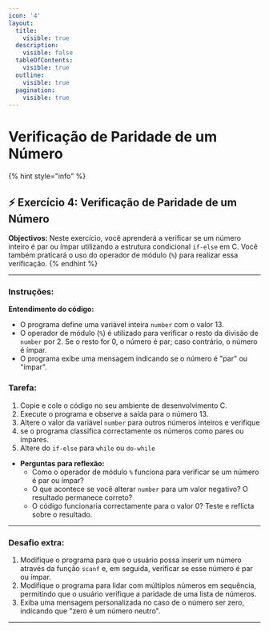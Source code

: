 ```yaml
---
icon: '4'
layout:
  title:
    visible: true
  description:
    visible: false
  tableOfContents:
    visible: true
  outline:
    visible: true
  pagination:
    visible: true
---
```


# Verificação de Paridade de um Número



{% hint style="info" %}
## ⚡️ Exercício 4:  **Verificação de Paridade de um Número**&#x20;



**Objectivos:** Neste exercício, você aprenderá a verificar se um número inteiro é par ou ímpar utilizando a estrutura condicional `if-else` em C. Você também praticará o uso do operador de módulo (`%`) para realizar essa verificação.
{% endhint %}



***



### **Instruções:**

**Entendimento do código:**

* O programa define uma variável inteira `number` com o valor 13.
* O operador de módulo (`%`) é utilizado para verificar o resto da divisão de `number` por 2. Se o resto for 0, o número é par; caso contrário, o número é ímpar.
* O programa exibe uma mensagem indicando se o número é "par" ou "ímpar".

### Tarefa:

1. Copie e cole o código no seu ambiente de desenvolvimento C.
2. Execute o programa e observe a saída para o número 13.
3. Altere o valor da variável `number` para outros números inteiros e verifique
4. se o programa classifica correctamente os números como pares ou ímpares.
5. Altere do `if-else` para `while` ou `do-while`

* **Perguntas para reflexão:**
  * Como o operador de módulo `%` funciona para verificar se um número é par ou ímpar?
  * O que acontece se você alterar `number` para um valor negativo? O resultado permanece correto?
  * O código funcionaria correctamente para o valor 0? Teste e reflicta sobre o resultado.

***



### **Desafio extra:**

1. Modifique o programa para que o usuário possa inserir um número através da função `scanf` e, em seguida, verificar se esse número é par ou ímpar.
2. Modifique o programa para lidar com múltiplos números em sequência, permitindo que o usuário verifique a paridade de uma lista de números.
3. Exiba uma mensagem personalizada no caso de o número ser zero, indicando que "zero é um número neutro".



***


